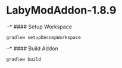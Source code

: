 # LabyModAddon-1.8.9

⋅⋅* #### Setup Workspace
```
gradlew setupDecompWorkspace 
```
⋅⋅* #### Build Addon
```
gradlew build 
```
